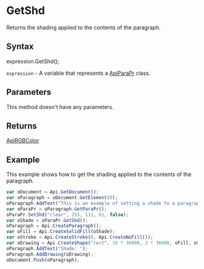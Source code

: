 # GetShd

Returns the shading applied to the contents of the paragraph.

## Syntax

expression.GetShd();

`expression` - A variable that represents a [ApiParaPr](../ApiParaPr.md) class.

## Parameters

This method doesn't have any parameters.

## Returns

[ApiRGBColor](../../ApiRGBColor/ApiRGBColor.md)

## Example

This example shows how to get the shading applied to the contents of the paragraph.

```javascript
var oDocument = Api.GetDocument();
var oParagraph = oDocument.GetElement(0);
oParagraph.AddText("This is an example of setting a shade to a paragraph. ");
var oParaPr = oParagraph.GetParaPr();
oParaPr.SetShd("clear", 255, 111, 61, false);
var oShade = oParaPr.GetShd();
oParagraph = Api.CreateParagraph();
var oFill = Api.CreateSolidFill(oShade);
var oStroke = Api.CreateStroke(0, Api.CreateNoFill());
var oDrawing = Api.CreateShape("rect", 10 * 36000, 3 * 36000, oFill, oStroke);
oParagraph.AddText("Shade: ");
oParagraph.AddDrawing(oDrawing);
oDocument.Push(oParagraph);
```
